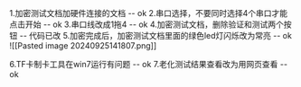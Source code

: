 1.加密测试文档加硬件连接的文档 -- ok
2.串口选择，不要同时选择4个串口才能点击开始 -- ok
3.串口线改成1拖4 -- ok
4.加密测试文档，删除验证和测试两个按钮 -- 代码已改
5.加密完成后，加密测试文档里面的绿色led灯闪烁改为常亮 -- ok
![[Pasted image 20240925141807.png]]

6.TF卡制卡工具在win7运行有问题 -- ok
7.老化测试结果查看改为用网页查看 -- ok
